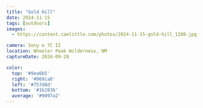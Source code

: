 ```yaml
---
title: "Gold Hill"
date: 2024-11-15
tags: [outdoors]
images:
  - https://content.camlittle.com/photos/2024-11-15-gold-hill_1280.jpg

camera: Sony α 7C II
location: Wheeler Peak Wilderness, NM
captureDate: 2024-09-28

color:
  top: '#9ea6b5'
  right: '#969ca8'
  left: '#757d8d'
  bottom: '#1b2836'
  average: '#9097a2'
---
```

